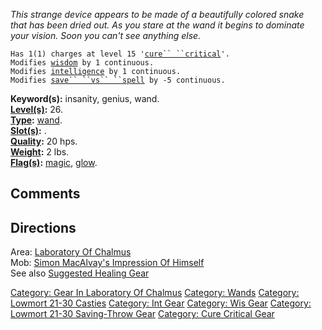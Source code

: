 *This strange device appears to be made of a beautifully colored
snake*  
*that has been dried out. As you stare at the wand it begins to
dominate*  
*your vision. Soon you can't see anything else.*  

`Has 1(1) charges at level 15 '`[`cure`` ``critical`](Cure_Critical "wikilink")`'.`  
`Modifies `[`wisdom`](Wisdom "wikilink")` by 1 continuous.`  
`Modifies `[`intelligence`](Intelligence "wikilink")` by 1 continuous.`  
`Modifies `[`save`` ``vs`` ``spell`](Saving_Throw "wikilink")` by -5 continuous.`

**Keyword(s):** insanity, genius, wand.  
**[Level(s)](Object_Level "wikilink"):** 26.  
**[Type](:Category:_Object_Types "wikilink"):**
[wand](:Category:_Wands "wikilink").  
**[Slot(s)](Object_Slots "wikilink"):** <held>.  
**[Quality](Object_Quality "wikilink"):** 20 hps.  
**[Weight](Object_Weight "wikilink"):** 2 lbs.  
**[Flag(s)](:Category:_Object_Flags "wikilink"):**
[magic](Magic_Flag "wikilink"), [glow](Glow_Flag "wikilink").  

## Comments

## Directions

Area: [Laboratory Of
Chalmus](:Category:Laboratory_Of_Chalmus "wikilink")  
Mob: [Simon MacAlvay's Impression Of
Himself](Simon_MacAlvay's_Impression_Of_Himself "wikilink")  
See also [Suggested Healing
Gear](Suggested_Spellcasting_Gear#Suggested_Healing_Gear "wikilink")

[Category: Gear In Laboratory Of
Chalmus](Category:_Gear_In_Laboratory_Of_Chalmus "wikilink") [Category:
Wands](Category:_Wands "wikilink") [Category: Lowmort 21-30
Casties](Category:_Lowmort_21-30_Casties "wikilink") [Category: Int
Gear](Category:_Int_Gear "wikilink") [Category: Wis
Gear](Category:_Wis_Gear "wikilink") [Category: Lowmort 21-30
Saving-Throw Gear](Category:_Lowmort_21-30_Saving-Throw_Gear "wikilink")
[Category: Cure Critical Gear](Category:_Cure_Critical_Gear "wikilink")
